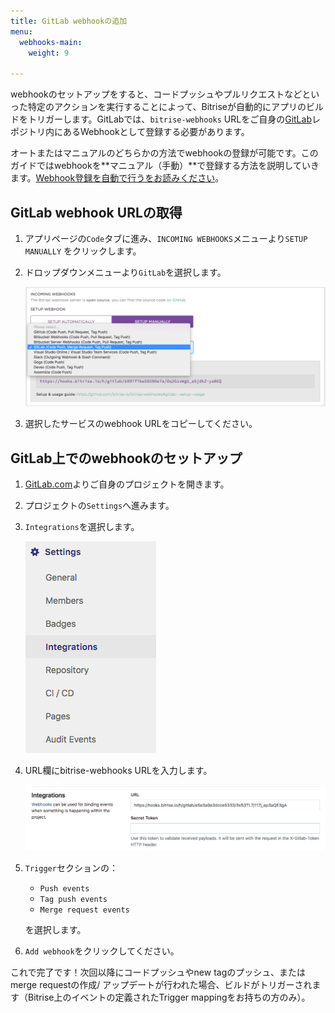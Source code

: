 ```yaml
---
title: GitLab webhookの追加
menu:
  webhooks-main:
    weight: 9

---
```

webhookのセットアップをすると、コードプッシュやプルリクエストなどといった特定のアクションを実行することによって、Bitriseが自動的にアプリのビルドをトリガーします。GitLabでは、`bitrise-webhooks` URLをご自身の[GitLab](https://www.gitlab.com)レポジトリ内にあるWebhookとして登録する必要があります。

オートまたはマニュアルのどちらかの方法でwebhookの登録が可能です。このガイドではwebhookを**マニュアル（手動）**で登録する方法を説明していきます。[Webhook登録を自動で行うをお読みください](/webhooks/index#setting-up-incoming-webhooks-automatically)。

## GitLab webhook URLの取得

1. アプリページの`Code`タブに進み、`INCOMING WEBHOOKS`メニューより`SETUP MANUALLY` をクリックします。
2. ドロップダウンメニューより`GitLab`を選択します。

   ![Screenshot](/img/bitrise-gitlab-webhook.png)
3. 選択したサービスのwebhook URLをコピーしてください。

## GitLab上でのwebhookのセットアップ

1. [GitLab.com](https://www.gitlab.com)よりご自身のプロジェクトを開きます。
2. プロジェクトの`Settings`へ進みます。
3. `Integrations`を選択します。

   ![Screenshot](/img/webhooks/integrations-gitlab.png)
4. URL欄にbitrise-webhooks URLを入力します。

   ![Screenshot](/img/webhooks/gitlab-webhook-url.png)
5. `Trigger`セクションの：
   * `Push events`
   * `Tag push events`
   * `Merge request events`

   を選択します。
6. `Add webhook`をクリックしてください。

これで完了です！次回以降にコードプッシュやnew tagのプッシュ、またはmerge requestの作成/ アップデートが行われた場合、ビルドがトリガーされます（Bitrise上のイベントの定義されたTrigger mappingをお持ちの方のみ）。